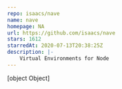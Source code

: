 ```yaml
---
repo: isaacs/nave
name: nave
homepage: NA
url: https://github.com/isaacs/nave
stars: 1612
starredAt: 2020-07-13T20:38:25Z
description: |-
    Virtual Environments for Node
---
```


[object Object]
